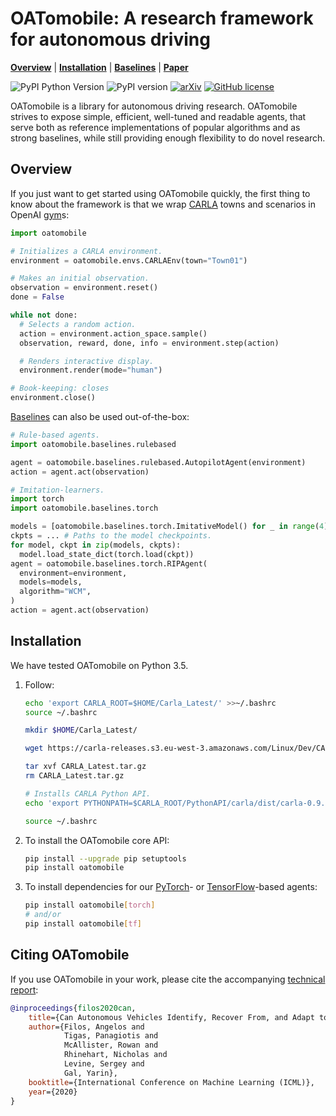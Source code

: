 # OATomobile: A research framework for autonomous driving

  **[Overview](#overview)**
| **[Installation](#installation)**
| **[Baselines]**
| **[Paper]**

![PyPI Python Version](https://img.shields.io/pypi/pyversions/oatomobile)
![PyPI version](https://badge.fury.io/py/oatomobile.svg)
[![arXiv](https://img.shields.io/badge/arXiv-2006.14911-b31b1b.svg)](https://arxiv.org/abs/2006.14911)
[![GitHub license](https://img.shields.io/pypi/l/oatomobile)](./LICENSE)

OATomobile is a library for autonomous driving research.
OATomobile strives to expose simple, efficient, well-tuned and readable agents, that serve both as reference implementations of popular algorithms and as strong baselines, while still providing enough flexibility to do novel research.

## Overview

If you just want to get started using OATomobile quickly, the first thing to know about the framework is that we wrap [CARLA] towns and scenarios in OpenAI [gym]s:

```python
import oatomobile

# Initializes a CARLA environment.
environment = oatomobile.envs.CARLAEnv(town="Town01")

# Makes an initial observation.
observation = environment.reset()
done = False

while not done:
  # Selects a random action.
  action = environment.action_space.sample()
  observation, reward, done, info = environment.step(action)

  # Renders interactive display.
  environment.render(mode="human")

# Book-keeping: closes
environment.close()
```

[Baselines] can also be used out-of-the-box:

```python
# Rule-based agents.
import oatomobile.baselines.rulebased

agent = oatomobile.baselines.rulebased.AutopilotAgent(environment)
action = agent.act(observation)

# Imitation-learners.
import torch
import oatomobile.baselines.torch

models = [oatomobile.baselines.torch.ImitativeModel() for _ in range(4)]
ckpts = ... # Paths to the model checkpoints.
for model, ckpt in zip(models, ckpts):
  model.load_state_dict(torch.load(ckpt))
agent = oatomobile.baselines.torch.RIPAgent(
  environment=environment,
  models=models,
  algorithm="WCM",
)
action = agent.act(observation)
```

## Installation

We have tested OATomobile on Python 3.5.

1.  Follow:

    ```bash
    echo 'export CARLA_ROOT=$HOME/Carla_Latest/' >>~/.bashrc
    source ~/.bashrc

    mkdir $HOME/Carla_Latest/

    wget https://carla-releases.s3.eu-west-3.amazonaws.com/Linux/Dev/CARLA_Latest.tar.gz

    tar xvf CARLA_Latest.tar.gz
    rm CARLA_Latest.tar.gz

    # Installs CARLA Python API.
    echo 'export PYTHONPATH=$CARLA_ROOT/PythonAPI/carla/dist/carla-0.9.11-py3.7-linux-x86_64.egg:$PYTHONPATH' >>~/.bashrc

    source ~/.bashrc
    ```

1.  To install the OATomobile core API:

    ```bash
    pip install --upgrade pip setuptools
    pip install oatomobile
    ```

1.  To install dependencies for our [PyTorch]- or [TensorFlow]-based agents:

    ```bash
    pip install oatomobile[torch]
    # and/or
    pip install oatomobile[tf]
    ```

## Citing OATomobile

If you use OATomobile in your work, please cite the accompanying
[technical report][Paper]:

```bibtex
@inproceedings{filos2020can,
    title={Can Autonomous Vehicles Identify, Recover From, and Adapt to Distribution Shifts?},
    author={Filos, Angelos and
            Tigas, Panagiotis and
            McAllister, Rowan and
            Rhinehart, Nicholas and
            Levine, Sergey and
            Gal, Yarin},
    booktitle={International Conference on Machine Learning (ICML)},
    year={2020}
}
```

[Baselines]: oatomobile/baselines/
[Examples]: examples/
[CARLA]: https://carla.readthedocs.io/
[Paper]: https://arxiv.org/abs/2006.14911
[TensorFlow]: https://tensorflow.org
[PyTorch]: http://pytorch.org
[gym]: https://github.com/openai/gym
